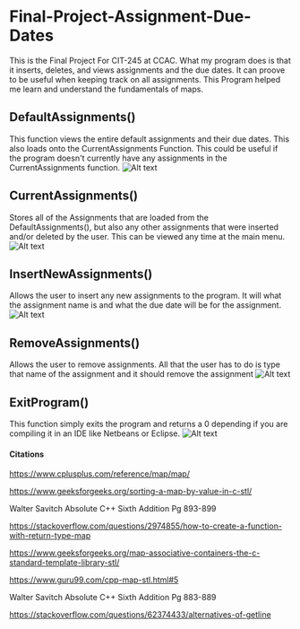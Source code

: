 # Final-Project-Assignment-Due-Dates
This is the Final Project For CIT-245 at CCAC. What my program does is that it inserts, deletes, and views assignments and the due dates. It can proove
to be useful when keeping track on all assignments. This Program helped me learn and understand the fundamentals of maps. 


## DefaultAssignments()
This function views the entire default assignments and their due dates. This also loads onto the CurrentAssignments Function. This could be useful if
the program doesn't currently have any assignments in the CurrentAssignments function.
![Alt text]()

## CurrentAssignments()
Stores all of the Assignments that are loaded from the DefaultAssignments(), but also any other assignments that were inserted and/or deleted by the
user. This can be viewed any time at the main menu. 
![Alt text]()

## InsertNewAssignments()
Allows the user to insert any new assignments to the program. It will what the assignment name is and what the due date will be for the assignment. 
![Alt text]()

## RemoveAssignments()
Allows the user to remove assignments. All that the user has to do is type that name of the assignment and it should remove the assignment
![Alt text]()

## ExitProgram()
This function simply exits the program and returns a 0 depending if you are
compiling it in an IDE like Netbeans or Eclipse.
![Alt text]()

#### Citations

<https://www.cplusplus.com/reference/map/map/>

<https://www.geeksforgeeks.org/sorting-a-map-by-value-in-c-stl/>

Walter Savitch Absolute C++ Sixth Addition  Pg 893-899

<https://stackoverflow.com/questions/2974855/how-to-create-a-function-with-return-type-map>

<https://www.geeksforgeeks.org/map-associative-containers-the-c-standard-template-library-stl/>

<https://www.guru99.com/cpp-map-stl.html#5>

Walter Savitch Absolute C++ Sixth Addition  Pg 883-889

<https://stackoverflow.com/questions/62374433/alternatives-of-getline>
